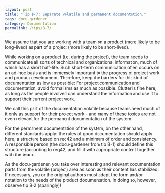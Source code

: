 ```yaml
---
layout: post
title: "Tip B-7: Separate volatile and permanent documentation."
tags: docu-gardener
category: Documentation
permalink: /tips/B-7/
---
```


We assume that you are working with a team on a product (more likely to be long-lived) as part of a project (more likely to be short-lived).

While working on a product (i.e. during the project), the team needs to communicate all sorts of technical and organizational information, much of which has a short half-life. Such short-term communication often occurs on an ad-hoc basis and is immensely important to the progress of project work and product development. Therefore, keep the barriers for this kind of documentation as low as possible: For project communication and documentation, avoid formalisms as much as possible. Clutter is fine here, as long as the people involved can understand the information and use it to support their current project work.

We call this part of the documentation volatile because teams need much of it only as support for their project work - and many of these topics are not even relevant for the permanent documentation of the system.

For the permanent documentation of the system, on the other hand, different standards apply: the rules of good documentation should apply here, a structure based on req42 and a minimum of order and consistency.
A responsible person (the docu-gardener from tip B-1) should define this structure (according to req42) and fill it with appropriate content together with the team.

As the docu-gardener, you take over interesting and relevant documentation parts from the volatile (project) area as soon as their content has stabilized. If necessary, you or the original authors must adapt the form and/or notation to the needs of the product documentation. In doing so, however, observe tip B-2 (sparingly)!
